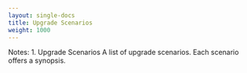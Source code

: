 ```yaml
---
layout: single-docs
title: Upgrade Scenarios
weight: 1000
---
```


Notes:	1.	Upgrade Scenarios
A list of upgrade scenarios. Each scenario offers a synopsis.
